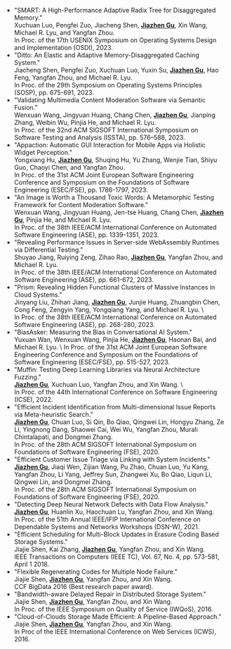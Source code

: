<!-- ---
permalink: /
title: ""
excerpt: ""
author_profile: False
redirect_from: 
  - /full_pub/
  - /full_pub.html
--- -->

<span class='anchor' id='full_pub'></span>

- "SMART: A High-Performance Adaptive Radix Tree for Disaggregated Memory." \
  Xuchuan Luo, Pengfei Zuo, Jiacheng Shen, **<u>Jiazhen Gu</u>**, Xin Wang, Michael R. Lyu, and Yangfan Zhou. \
  In Proc. of the 17th USENIX Symposium on Operating Systems Design and Implementation (OSDI), 2023.
- "Ditto: An Elastic and Adaptive Memory-Disaggregated Caching System." \
  Jiacheng Shen, Pengfei Zuo, Xuchuan Luo, Yuxin Su, **<u>Jiazhen Gu</u>**, Hao Feng, Yangfan Zhou, and Michael R. Lyu. \
  In Proc. of the 29th Symposium on Operating Systems Principles (SOSP), pp. 675-691, 2023.
- "Validating Multimedia Content Moderation Software via Semantic Fusion."\
  Wenxuan Wang, Jingyuan Huang, Chang Chen, **<u>Jiazhen Gu</u>**, Jianping Zhang, Weibin Wu, Pinjia He, and Michael R. Lyu.\
  In Proc. of the 32nd ACM SIGSOFT International Symposium on Software Testing and Analysis (ISSTA), pp. 576–588, 2023.
- "Appaction: Automatic GUI Interaction for Mobile Apps via Holistic Widget Perception." \
  Yongxiang Hu, **<u>Jiazhen Gu</u>**, Shuqing Hu, Yu Zhang, Wenjie Tian, Shiyu Guo, Chaoyi Chen, and Yangfan Zhou. \
  In Proc. of the 31st ACM Joint European Software Engineering Conference and Symposium on the Foundations of Software Engineering (ESEC/FSE), pp. 1786-1797, 2023.
- "An Image is Worth a Thousand Toxic Words: A Metamorphic Testing Framework for Content Moderation Software." \
  Wenxuan Wang, Jingyuan Huang, Jen-tse Huang, Chang Chen, **<u>Jiazhen Gu</u>**, Pinjia He, and Michael R. Lyu. \
  In Proc. of the 38th IEEE/ACM International Conference on Automated Software Engineering (ASE), pp. 1339-1351, 2023.
- "Revealing Performance Issues in Server-side WebAssembly Runtimes via Differential Testing." \
  Shuyao Jiang, Ruiying Zeng, Zihao Rao, **<u>Jiazhen Gu</u>**, Yangfan Zhou, and Michael R. Lyu. \
  In Proc. of the 38th IEEE/ACM International Conference on Automated Software Engineering (ASE), pp. 661-672, 2023.
- "Prism: Revealing Hidden Functional Clusters of Massive Instances in Cloud Systems." \
  Jinyang Liu, Zhihan Jiang, **<u>Jiazhen Gu</u>**, Junjie Huang, Zhuangbin Chen, Cong Feng, Zengyin Yang, Yongqiang Yang, and Michael R. Lyu. \  
  In Proc. of the 38th IEEE/ACM International Conference on Automated Software Engineering (ASE), pp. 268-280, 2023.
- "BiasAsker: Measuring the Bias in Conversational AI System." \
  Yuxuan Wan, Wenxuan Wang, Pinjia He, **<u>Jiazhen Gu</u>**, Haonan Bai, and Michael R. Lyu. \ 
  In Proc. of the 31st ACM Joint European Software Engineering Conference and Symposium on the Foundations of Software Engineering (ESEC/FSE), pp. 515-527, 2023. 
- "Muffin: Testing Deep Learning Libraries via Neural Architecture Fuzzing." \
  **<u>Jiazhen Gu</u>**, Xuchuan Luo, Yangfan Zhou, and Xin Wang. \  
  In Proc. of the 44th International Conference on Software Engineering (ICSE), 2022.
- "Efficient Incident Identification from Multi-dimensional Issue Reports via Meta-heuristic Search." \
  **<u>Jiazhen Gu</u>**, Chuan Luo, Si Qin, Bo Qiao, Qingwei Lin, Hongyu Zhang, Ze Li, Yingnong Dang, Shaowei Cai, Wei Wu, Yangfan Zhou, Murali Chintalapati, and Dongmei Zhang. \
  In Proc. of the 28th ACM SIGSOFT International Symposium on Foundations of Software Engineering (FSE), 2020. 
- "Efficient Customer Issue Triage via Linking with System Incidents." \
  **<u>Jiazhen Gu</u>**, Jiaqi Wen, Zijian Wang, Pu Zhao, Chuan Luo, Yu Kang, Yangfan Zhou, Li Yang, Jeffrey Sun, Zhangwei Xu, Bo Qiao, Liqun Li, Qingwei Lin, and Dongmei Zhang. \
  In Proc. of the 28th ACM SIGSOFT International Symposium on Foundations of Software Engineering (FSE), 2020.
- "Detecting Deep Neural Network Defects with Data Flow Analysis." \
  **<u>Jiazhen Gu</u>**, Huanlin Xu, Haochuan Lu, Yangfan Zhou, and Xin Wang. \
  In Proc. of the 51th Annual IEEE/IFIP International Conference on Dependable Systems and Networks Workshops (DSN-W), 2021.
- "Efficient Scheduling for Multi-Block Updates in Erasure Coding Based Storage Systems." \
  Jiajie Shen, Kai Zhang, **<u>Jiazhen Gu</u>**, Yangfan Zhou, and Xin Wang. \
  IEEE Transactions on Computers (IEEE TC), Vol. 67, No. 4, pp. 573-581, April 1 2018.
- "Flexible Regenerating Codes for Multiple Node Failure." \
  Jiajie Shen, **<u>Jiazhen Gu</u>**, Yangfan Zhou, and Xin Wang. \
  CCF BigData 2016 (Best research paper award).
- "Bandwidth-aware Delayed Repair in Distributed Storage System." \
  Jiajie Shen, **<u>Jiazhen Gu</u>**, Yangfan Zhou, and Xin Wang. \
  In Proc. of the IEEE Symposium on Quality of Service (IWQoS), 2016.
- "Cloud-of-Clouds Storage Made Efficient: A Pipeline-Based Approach." \
  Jiajie Shen, **<u>Jiazhen Gu</u>**, Yangfan Zhou, and Xin Wang. \
  In Proc of the IEEE International Conference on Web Services (ICWS), 2016.

